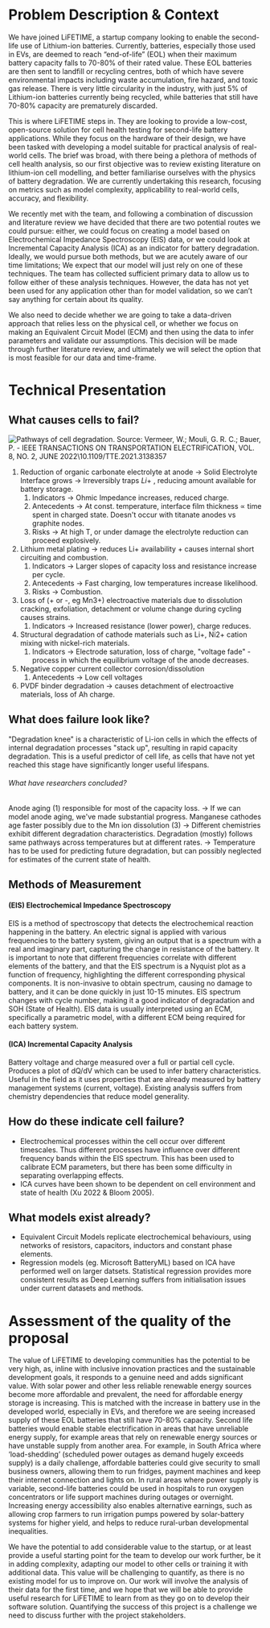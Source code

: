 # Problem Description & Context
We have joined LiFETIME, a startup company looking to enable the second-life use of Lithium-ion batteries. Currently, batteries, especially those used in EVs, are deemed to reach “end-of-life” (EOL) when their maximum battery capacity falls to 70-80% of their rated value. These EOL batteries are then sent to landfill or recycling centres, both of which have severe environmental impacts including waste accumulation, fire hazard, and toxic gas release. There is very little circularity in the industry, with just 5% of Lithium-ion batteries currently being recycled, while batteries that still have 70-80% capacity are prematurely discarded. 

This is where LiFETIME steps in. They are looking to provide a low-cost, open-source solution for cell health testing for second-life battery applications. While they focus on the hardware of their design, we have been tasked with developing a model suitable for practical analysis of real-world cells. The brief was broad, with there being a plethora of methods of cell health analysis, so our first objective was to review existing literature on lithium-ion cell modelling, and better familiarise ourselves with the physics of battery degradation. We are currently undertaking this research, focusing on metrics such as model complexity, applicability to real-world cells, accuracy, and flexibility. 

We recently met with the team, and following a combination of discussion and literature review we have decided that there are two potential routes we could pursue: either, we could focus on creating a model based on Electrochemical Impedance Spectroscopy (EIS) data, or we could look at Incremental Capacity Analysis (ICA) as an indicator for battery degradation.  Ideally, we would pursue both methods, but we are acutely aware of our time limitations; We expect that our model will just rely on one of these techniques. The team has collected sufficient primary data to allow us to follow either of these analysis techniques. However, the data has not yet been used for any application other than for model validation, so we can’t say anything for certain about its quality.

We also need to decide whether we are going to take a data-driven approach that relies less on the physical cell, or whether we focus on making an Equivalent Circuit Model (ECM) and then using the data to infer parameters and validate our assumptions. This decision will be made through further literature review, and ultimately we will select the option that is most feasible for our data and time-frame.

# Technical Presentation
## What causes cells to fail?
![Pathways of cell degradation. Source: Vermeer, W.; Mouli, G. R. C.; Bauer, P. - IEEE TRANSACTIONS ON TRANSPORTATION ELECTRIFICATION, VOL. 8, NO. 2, JUNE 2022\10.1109/TTE.2021.3138357](https://upload.wikimedia.org/wikipedia/commons/d/d9/2022-Vermeer-F2.jpg)
1. Reduction of organic carbonate electrolyte at anode -> Solid Electrolyte Interface grows -> Irreversibly traps $Li+$ , reducing amount available for battery storage.
	1. Indicators -> Ohmic Impedance increases, reduced charge.
	2. Antecedents -> At const. temperature, interface film thickness $\propto$ time spent in charged state. Doesn't occur with titanate anodes vs graphite nodes.
	3. Risks -> At high T, or under damage the electrolyte reduction can proceed explosively.
2. Lithium metal plating -> reduces Li+ availability + causes internal short circuiting and combustion.
	1. Indicators -> Larger slopes of capacity loss and resistance increase per cycle.
	2. Antecedents -> Fast charging, low temperatures increase likelihood.
	3. Risks -> Combustion.
3. Loss of (+ or -,  eg Mn3+) electroactive materials due to dissolution cracking, exfoliation, detachment or volume change during cycling causes strains.
	1. Indicators -> Increased resistance (lower power), charge reduces.
4. Structural degradation of cathode materials such as Li+, Ni2+ cation mixing with nickel-rich materials.
	1. Indicators -> Electrode saturation, loss of charge, "voltage fade" - process in which the equilibrium voltage of the anode decreases.
5. Negative copper current collector corrosion/dissolution
	1. Antecedents -> Low cell voltages
6. PVDF binder degradation -> causes detachment of electroactive materials, loss of Ah charge.
## What does failure look like?
"Degradation knee" is a characteristic of Li-ion cells in which the effects of internal degradation processes "stack up", resulting in rapid capacity degradation. This is a useful predictor of cell life, as cells that have not yet reached this stage have significantly longer useful lifespans.
###### What have researchers concluded?
Anode aging (1) responsible for most of the capacity loss. -> If we can model anode aging, we've made substantial progress.
Manganese cathodes age faster possibly due to the Mn ion dissolution (3) -> Different chemistries exhibit different degradation characteristics.
Degradation (mostly) follows same pathways across temperatures but at different rates. -> Temperature has to be used for predicting future degradation, but can possibly neglected for estimates of the current state of health.
## Methods of Measurement
#### (EIS) Electrochemical Impedance Spectroscopy
EIS is a method of spectroscopy that detects the electrochemical reaction happening in the battery. An electric signal is applied with various frequencies to the battery system, giving an output that is a spectrum with a real and imaginary part, capturing the change in resistance of the battery. It is important to note that different frequencies correlate with different elements of the battery, and that the EIS spectrum is a Nyquist plot as a function of frequency, highlighting the different corresponding physical components. It is non-invasive to obtain spectrum, causing no damage to battery, and it can be done quickly in just 10-15 minutes. EIS spectrum changes with cycle number, making it a good indicator of degradation and SOH (State of Health). EIS data is usually interpreted using an ECM, specifically a parametric model, with a different ECM being required for each battery system.
#### (ICA) Incremental Capacity Analysis
Battery voltage and charge measured over a full or partial cell cycle. Produces a plot of dQ/dV which can be used to infer battery characteristics. Useful in the field as it uses properties that are already measured by battery management systems (current, voltage). Existing analysis suffers from chemistry dependencies that reduce model generality.
## How do these indicate cell failure?
- Electrochemical processes within the cell occur over different timescales. Thus different processes have influence over different frequency bands within the EIS spectrum. This has been used to calibrate ECM parameters, but there has been some difficulty in separating overlapping effects.
- ICA curves have been shown to be dependent on cell environment and state of health (Xu 2022 & Bloom 2005).
## What models exist already?
- Equivalent Circuit Models replicate electrochemical behaviours, using networks of resistors, capacitors, inductors and constant phase elements.
- Regression models (eg. Microsoft BatteryML) based on ICA have performed well on larger datsets. Statistical regression provides more consistent results as Deep Learning suffers from initialisation issues under current datasets and methods.
# Assessment of the quality of the proposal
The value of LiFETIME to developing communities has the potential to be very high, as, inline with inclusive innovation practices and the sustainable development goals, it responds to a genuine need and adds significant value. With solar power and other less reliable renewable energy sources become more affordable and prevalent, the need for affordable energy storage is increasing. This is matched with the increase in battery use in the developed world, especially in EVs, and therefore we are seeing increased supply of these EOL batteries that still have 70-80% capacity. Second life batteries would enable stable electrification in areas that have unreliable energy supply, for example areas that rely on renewable energy sources or have unstable supply from another area. For example, in South Africa where ‘load-shedding’ (scheduled power outages as demand hugely exceeds supply) is a daily challenge, affordable batteries could give security to small business owners, allowing them to run fridges, payment machines and keep their internet connection and lights on. In rural areas where power supply is variable, second-life batteries could be used in hospitals to run oxygen concentrators or life support machines during outages or overnight. Increasing energy accessibility also enables alternative earnings, such as allowing crop farmers to run irrigation pumps powered by solar-battery systems for higher yield, and helps to reduce rural-urban developmental inequalities.

We have the potential to add considerable value to the startup, or at least provide a useful starting point for the team to develop our work further, be it in adding complexity, adapting our model to other cells or training it with additional data. This value will be challenging to quantify, as there is no existing model for us to improve on. Our work will involve the analysis of their data for the first time, and we hope that we will be able to provide useful research for LiFETIME to learn from as they go on to develop their software solution. Quantifying the success of this project is a challenge we need to discuss further with the project stakeholders.

